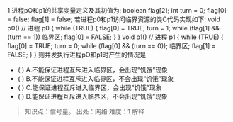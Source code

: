 1
进程pO和p1的共享变量定义及其初值为: boolean flag[2]; int turn = 0; flag[0] = false; flag[1] =
false; 若进程p0和p1访问临界资源的类C代码实现如下: void p0() // 进程 p0 { while (TRUE) { flag[0] =
TRUE; turn = 1; while (flag[1] && (turn == 1)) 临界区; flag[0] = FALSE; } } void
p1() // 进程 p1 { while (TRUE) { flag[0] = TRUE; turn = 0; while (flag[0] &&
(turn == 0)); 临界区; flag[1] = FALSE; } } 则并发执行进程pO和p1时产生的情况是
- ( ) A.不能保证进程互斥进入临界区，会出现”饥饿”现象 
- ( ) B.不能保证进程互斥进入临界区，不会出现”饥饿”现象 
- ( ) C.能保证进程互斥进入临界区，会出现”饥饿”现象
- ( ) D.能保证进程互斥进入临界区，不会出现”饥饿”现象

> 知识点：信号量。
> 出处：网络
> 难度：1
> 解释

